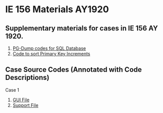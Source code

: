# IE 156 Materials AY1920
## Supplementary materials for cases in IE 156 AY 1920.

1. [PG-Dump codes for SQL Database](/Northwind_dump.sql)
2. [Code to sort Primary Key Increments](/SortPKIncrements.sql)

## Case Source Codes (Annotated with Code Descriptions)
Case 1
1. [GUI File](/Case1/Sample1file.py)
2. [Support File](/Case1/Sample1_support.py)
